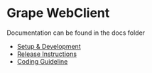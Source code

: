 # Grape WebClient

Documentation can be found in the docs folder

- [Setup & Development](https://github.com/ubergrape/grape-web-client/blob/master/docs/development.md)
- [Release Instructions](https://github.com/ubergrape/grape-web-client/blob/master/docs/release.md)
- [Coding Guideline](https://github.com/ubergrape/grape-web-client/blob/master/docs/coding-guideline.md)
